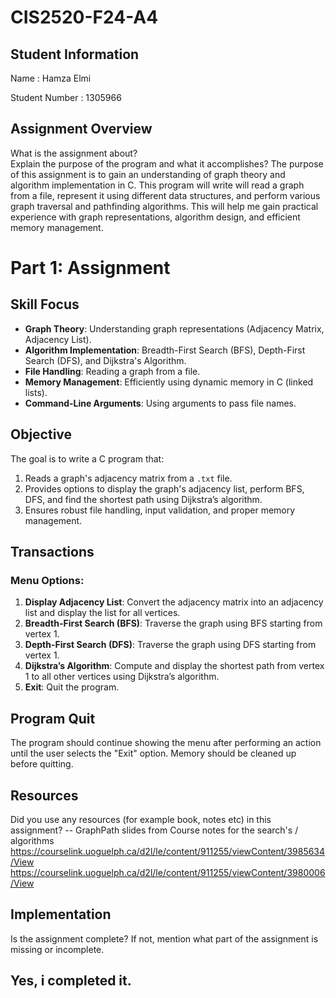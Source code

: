 # CIS2520-F24-A4

## Student Information 
Name : Hamza Elmi

Student Number : 1305966

## Assignment Overview
What is the assignment about?  
Explain the purpose of the program and what it accomplishes?
The purpose of this assignment is to gain an understanding of graph theory and algorithm implementation in C. This program will write will read a graph from a file, represent it using different data structures, and perform various graph traversal and pathfinding algorithms. This will help me gain practical experience with graph representations, algorithm design, and efficient memory management.

# Part 1: Assignment

## Skill Focus
- **Graph Theory**: Understanding graph representations (Adjacency Matrix, Adjacency List).
- **Algorithm Implementation**: Breadth-First Search (BFS), Depth-First Search (DFS), and Dijkstra's Algorithm.
- **File Handling**: Reading a graph from a file.
- **Memory Management**: Efficiently using dynamic memory in C (linked lists).
- **Command-Line Arguments**: Using arguments to pass file names.

## Objective
The goal is to write a C program that:
1. Reads a graph's adjacency matrix from a `.txt` file.
2. Provides options to display the graph's adjacency list, perform BFS, DFS, and find the shortest path using Dijkstra’s algorithm.
3. Ensures robust file handling, input validation, and proper memory management.


## Transactions
### Menu Options:
1. **Display Adjacency List**: Convert the adjacency matrix into an adjacency list and display the list for all vertices.
2. **Breadth-First Search (BFS)**: Traverse the graph using BFS starting from vertex 1.
3. **Depth-First Search (DFS)**: Traverse the graph using DFS starting from vertex 1.
4. **Dijkstra’s Algorithm**: Compute and display the shortest path from vertex 1 to all other vertices using Dijkstra’s algorithm.
5. **Exit**: Quit the program.

## Program Quit
The program should continue showing the menu after performing an action until the user selects the "Exit" option. Memory should be cleaned up before quitting.

## Resources 
Did you use any resources (for example book, notes etc) in this assignment?
 -- GraphPath slides from Course notes for the search's / algorithms
https://courselink.uoguelph.ca/d2l/le/content/911255/viewContent/3985634/View 
https://courselink.uoguelph.ca/d2l/le/content/911255/viewContent/3980006/View

## Implementation
Is the assignment complete? If not, mention what part of the assignment is missing or incomplete. 
## Yes, i completed it.


